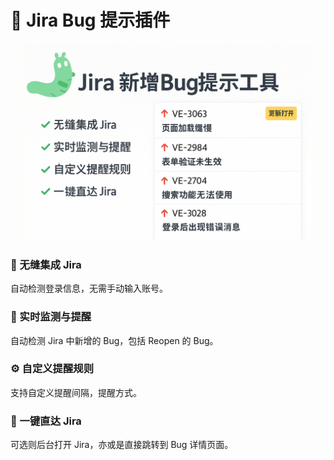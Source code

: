 # 🐞 Jira Bug 提示插件

![封面给](https://github.com/jiangjiji/jira-notifier/blob/main/doc/img/cover.png?raw=true)


### 🔗 无缝集成 Jira
自动检测登录信息，无需手动输入账号。  

### 🔔 实时监测与提醒
自动检测 Jira 中新增的 Bug，包括 Reopen 的 Bug。


### ⚙️ 自定义提醒规则
支持自定义提醒间隔，提醒方式。


### 🚀 一键直达 Jira
可选则后台打开 Jira，亦或是直接跳转到 Bug 详情页面。
